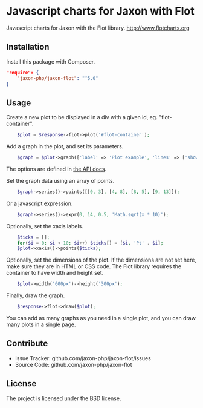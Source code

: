 Javascript charts for Jaxon with Flot
=====================================

Javascript charts for Jaxon with the Flot library.
http://www.flotcharts.org

Installation
------------

Install this package with Composer.

```json
"require": {
    "jaxon-php/jaxon-flot": "^5.0"
}
```

Usage
-----

Create a new plot to be displayed in a div with a given id, eg. "flot-container".

```php
    $plot = $response->flot->plot('#flot-container');
```

Add a graph in the plot, and set its parameters.

```php
    $graph = $plot->graph(['label' => 'Plot example', 'lines' => ['show' => true]]);
```
The options are defined in [the API docs](https://github.com/flot/flot/blob/master/API.md#plot-options).

Set the graph data using an array of points.

```php
    $graph->series()->points([[0, 3], [4, 8], [8, 5], [9, 13]]);
```

Or a javascript expression.

```php
    $graph->series()->expr(0, 14, 0.5, 'Math.sqrt(x * 10)');
```

Optionally, set the xaxis labels.

```php
    $ticks = [];
    for($i = 0; $i < 10; $i++) $ticks[] = [$i, 'Pt' . $i];
    $plot->xaxis()->points($ticks);
```

Optionally, set the dimensions of the plot.
If the dimensions are not set here, make sure they are in HTML or CSS code.
The Flot library requires the container to have width and height set.

```php
    $plot->width('600px')->height('300px');
```

Finally, draw the graph.

```php
    $response->flot->draw($plot);
```

You can add as many graphs as you need in a single plot, and you can draw many plots in a single page.

Contribute
----------

- Issue Tracker: github.com/jaxon-php/jaxon-flot/issues
- Source Code: github.com/jaxon-php/jaxon-flot

License
-------

The project is licensed under the BSD license.
